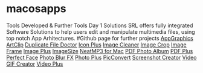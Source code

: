 # macosapps
Tools Developed &amp; Further Tools
Day 1 Solutions SRL offers fully integrated Software Solutions to help users edit and manipulate multimedia files, using top notch App Arhitectures.
#Github page for further projects
[AppGraphics](http://profesionalsoftware.com/appgraphics-create-screenshots-icons-and-graphics-for-your-apps/)
[ArtClip](http://profesionalsoftware.com/artclip-create-beautiful-artistic-videos/)
[Duplicate File Doctor](http://profesionalsoftware.com/duplicate-file-doctor-find-and-remove-duplicate-files/)
[Icon Plus](http://profesionalsoftware.com/icon-plus-design-beautiful-app-icons-and-logos/)
[Image Cleaner](http://profesionalsoftware.com/image-cleaner-duplicate-photo-finder-and-remover/)
[Image Crop](http://profesionalsoftware.com/image-crop-batch-crop-and-convert-photos/)
[Image Frame](http://profesionalsoftware.com/image-frame-beautiful-photo-frames-and-effects/)
[Image Plus](http://profesionalsoftware.com/image-plus-powerful-photo-editor-and-converter/)
[ImageSize](http://profesionalsoftware.com/imagesize-batch-resize-and-convert-photos/)
[NeatMP3 for Mac](http://profesionalsoftware.com/neatmp3-for-mac-free-music-organizer-renamer-and-tag-editor/)
[PDF Photo Album](http://profesionalsoftware.com/pdf-photo-album-convert-images-to-pdf/)
[PDF Plus](http://profesionalsoftware.com/pdf-plus-merge-split-crop-and-watermark-pdfs/)
[Perfect Face](http://profesionalsoftware.com/perfect-face-pimple-mole-and-blemish-remover/)
[Photo Blur FX](http://profesionalsoftware.com/photo-blur-fx-image-blur-and-focus-effects/)
[Photo Plus](http://profesionalsoftware.com/photo-plus-beautiful-image-overlays-and-effects/)
[PicConvert](http://profesionalsoftware.com/picconvert-powerful-image-converter/)
[Screenshot Creator](http://profesionalsoftware.com/screenshot-creator-powerful-app-mockup-generator/)
[Video GIF Creator](http://profesionalsoftware.com/video-gif-creator-convert-video-or-images-to-gif/)
[Video Plus](http://profesionalsoftware.com/video-plus-powerful-movie-editor/)
